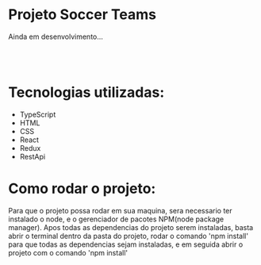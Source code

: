 <h1>Projeto Soccer Teams</h1>
<p>Ainda em desenvolvimento...</p>
<br><br>
<h1>Tecnologias utilizadas:</h1>
<ul>
  <li>TypeScript</li>
  <li>HTML</li>
  <li>CSS</li>
  <li>React</li>
  <li>Redux</li>
  <li>RestApi</li>
</ul>
<h1>Como rodar o projeto:</h1>
Para que o projeto possa rodar em sua maquina, sera necessario ter instalado o node, e o gerenciador de pacotes NPM(node package manager). Apos todas as dependencias do projeto serem instaladas, basta abrir o terminal dentro da pasta do projeto, rodar o comando 'npm install' para que todas as dependencias sejam instaladas, e em seguida abrir o projeto com o comando 'npm install'
